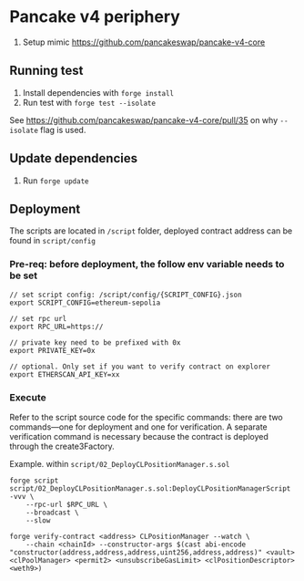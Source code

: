 # Pancake v4 periphery

1. Setup mimic https://github.com/pancakeswap/pancake-v4-core

## Running test

1. Install dependencies with `forge install`
2. Run test with `forge test --isolate`

See https://github.com/pancakeswap/pancake-v4-core/pull/35 on why `--isolate` flag is used.

## Update dependencies

1. Run `forge update`

## Deployment

The scripts are located in `/script` folder, deployed contract address can be found in `script/config`

### Pre-req: before deployment, the follow env variable needs to be set
```
// set script config: /script/config/{SCRIPT_CONFIG}.json
export SCRIPT_CONFIG=ethereum-sepolia

// set rpc url
export RPC_URL=https://

// private key need to be prefixed with 0x
export PRIVATE_KEY=0x

// optional. Only set if you want to verify contract on explorer
export ETHERSCAN_API_KEY=xx
```

### Execute

Refer to the script source code for the specific commands: there are two commands—one for deployment and one for verification. A separate verification command is necessary because the contract is deployed through the create3Factory.

Example. within `script/02_DeployCLPositionManager.s.sol`
```
forge script script/02_DeployCLPositionManager.s.sol:DeployCLPositionManagerScript -vvv \
    --rpc-url $RPC_URL \
    --broadcast \
    --slow 

forge verify-contract <address> CLPositionManager --watch \
    --chain <chainId> --constructor-args $(cast abi-encode "constructor(address,address,address,uint256,address,address)" <vault> <clPoolManager> <permit2> <unsubscribeGasLimit> <clPositionDescriptor> <weth9>)
```
